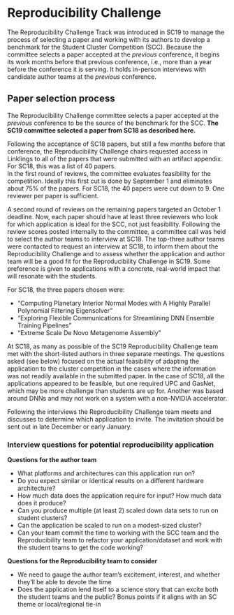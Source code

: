 # Reproducibility Challenge

The Reproducibility Challenge Track was introduced in SC19 to manage the process of selecting a paper and working with its authors to develop a benchmark for the Student Cluster Competition (SCC).
Because the committee selects a paper accepted at the _previous_ conference, it begins its work months before that previous conference, i.e., more than a year before the conference it is serving. 
It holds in-person interviews with candidate author teams at the _previous_ conference.

## Paper selection process

The Reproducibility Challenge committee selects a paper accepted at the _previous_ conference to be the source of the benchmark for the SCC. **The SC19 committee selected a paper from SC18 as described here.**

Following the acceptance of SC18 papers, but still a few months before that conference, the Reproducibility Challenge chairs  requested access in Linklings to all of the papers that were submitted with an artifact appendix. 
For SC18, this was a list of 40 papers.  
In the first round of reviews, the committee evaluates feasibility for the competition. Ideally this first cut is done by September 1 and eliminates about 75% of the papers. For SC18, the 40 papers were cut down to 9. One reviewer per paper is sufficient.

A second round of reviews on the remaining papers targeted an October 1 deadline. Now, each paper should have at least three reviewers who look for which application is ideal for the SCC, not just feasibility. Following the review scores posted internally to the committee, a committee call was held to select the author teams to interview at SC18. The top-three author teams were contacted to request an interview at SC18, to inform them about the Reproducibility Challenge and to assess whether the application and author team will be a good fit for the Reproducibility Challenge in SC19. Some preference is given to applications with a concrete, real-world impact that will resonate with the students. 

For SC18, the three papers chosen were: 

- “Computing Planetary Interior Normal Modes with A Highly Parallel Polynomial Filtering Eigensolver”
- “Exploring Flexible Communications for Streamlining DNN Ensemble Training Pipelines”
- “Extreme Scale De Novo Metagenome Assembly”

At SC18, as many as possible of the SC19 Reproducibility Challenge team met with the short-listed authors in three separate meetings. The questions asked (see below) focused on the actual feasibility of adapting the application to the cluster competition in the cases where the information was not readily available in the submitted paper. In the case of SC18, all the applications appeared to be feasible, but one required UPC and GasNet, which may be more challenge than students are up for. Another was based around DNNs and may not work on a system with a non-NVIDIA accelerator.

Following the interviews the Reproducibility Challenge team meets and discusses to determine which application to invite. The invitation should be sent out in late December or early January.

### Interview questions for potential reproducibility application

**Questions for the author team**

- What platforms and architectures can this application run on?
- Do you expect similar or identical results on a different hardware architecture? 
- How much data does the application require for input? How much data does it produce?
- Can you produce multiple (at least 2) scaled down data sets to run on student clusters?
- Can the application be scaled to run on a modest-sized cluster?
- Can your team commit the time to working with the SCC team and the Reproducibility team to refactor your application/dataset and work with the student teams to get the code working?

**Questions for the Reproducibility team to consider**

- We need to gauge the author team’s excitement, interest, and whether they’ll be able to devote the time
- Does the application lend itself to a science story that can excite both the student teams and the public? Bonus points if it aligns with an SC theme or local/regional tie-in


